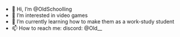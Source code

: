 - 👋 Hi, I’m @OldSchoolling
- 👀 I’m interested in video games
- 🌱 I’m currently learning how to make them as a work-study student
- 📫 How to reach me: discord: @Old__

<!---
OldSchoolling/OldSchoolling is a ✨ special ✨ repository because its `README.md` (this file) appears on your GitHub profile.
You can click the Preview link to take a look at your changes.
--->
